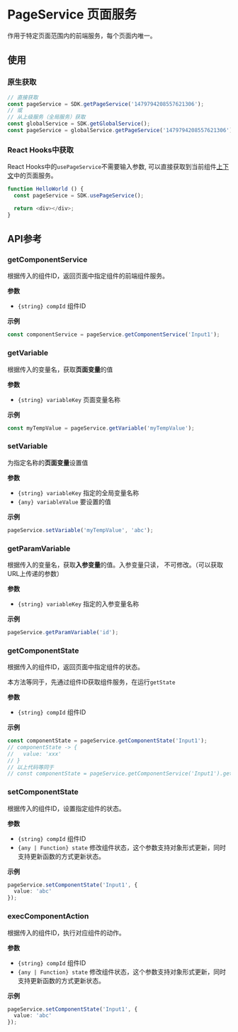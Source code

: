 # PageService 页面服务

作用于特定页面范围内的前端服务，每个页面内唯一。

## 使用

### 原生获取

``` ts
// 直接获取
const pageService = SDK.getPageService('1479794208557621306');
// 或
// 从上级服务（全局服务）获取
const globalService = SDK.getGlobalService();
const pageService = globalService.getPageService('1479794208557621306');
```

### React Hooks中获取

React Hooks中的`usePageService`不需要输入参数, 可以直接获取到当前组件[上下文](https://zh-hans.reactjs.org/docs/context.html)中的页面服务。

``` ts
function HelloWorld () {
  const pageService = SDK.usePageService();

  return <div></div>;
}

```

## API参考

### getComponentService

根据传入的组件ID，返回页面中指定组件的前端组件服务。

**参数**

- `{string} compId` 组件ID

**示例**

``` ts
const componentService = pageService.getComponentService('Input1');
```

### getVariable

根据传入的变量名，获取**页面变量**的值

**参数**

- `{string} variableKey` 页面变量名称

**示例**

``` ts
const myTempValue = pageService.getVariable('myTempValue');
```

### setVariable

为指定名称的**页面变量**设置值

**参数**

- `{string} variableKey` 指定的全局变量名称
- `{any} variableValue` 要设置的值

**示例**

``` ts
pageService.setVariable('myTempValue', 'abc');
```

### getParamVariable

根据传入的变量名，获取**入参变量**的值。入参变量只读， 不可修改。（可以获取URL上传递的参数）

**参数**

- `{string} variableKey` 指定的入参变量名称

**示例**

``` ts
pageService.getParamVariable('id');
```

### getComponentState

根据传入的组件ID，返回页面中指定组件的状态。

本方法等同于，先通过组件ID获取组件服务，在运行`getState`

**参数**

- `{string} compId` 组件ID

**示例**

``` ts
const componentState = pageService.getComponentState('Input1');
// componentState -> {
//   value: 'xxx'
// }
// 以上代码等同于
// const componentState = pageService.getComponentService('Input1').getState();
```

### setComponentState

根据传入的组件ID，设置指定组件的状态。

**参数**

- `{string} compId` 组件ID
- `{any | Function} state` 修改组件状态，这个参数支持对象形式更新，同时支持更新函数的方式更新状态。

**示例**

``` ts
pageService.setComponentState('Input1', {
  value: 'abc'
});
```

### execComponentAction

根据传入的组件ID，执行对应组件的动作。

**参数**

- `{string} compId` 组件ID
- `{any | Function} state` 修改组件状态，这个参数支持对象形式更新，同时支持更新函数的方式更新状态。

**示例**

``` ts
pageService.setComponentState('Input1', {
  value: 'abc'
});
```